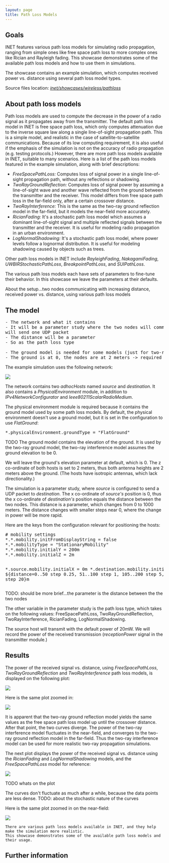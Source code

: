 ```yaml
---
layout: page
title: Path Loss Models
---
```


## Goals

INET features various path loss models for simulating radio propagation, ranging from simple ones like free space path loss to more complex ones like Rician and Rayleigh fading. This showcase demonstrates some of the available path loss models and how to use them in simulations.

The showcase contains an example simulation, which computes received power vs. distance using several path loss model types.

Source files location: <a href="https://github.com/inet-framework/inet-showcases/tree/master/wireless/pathloss" target="_blank"><var>inet/showcases/wireless/pathloss</var></a>

## About path loss models

Path loss models are used to compute the decrease in the power of a radio signal as it propagates away from the transmitter. The default path loss model in INET is free space path loss, which only computes attenuation due to the inverse square law along a single line-of-sight propagation path. This is a simple model, and realistic in the case of satellite-to-satellite communications. Because of its low computing requirement, it is also useful if the emphasis of the simulation is not on the accuracy of radio propagation (e.g. testing protocols.) However, there are more path loss models available in INET, suitable to many scenarios. Here is a list of the path loss models featured in the example simulation, along with brief descriptions:

-   <var>FreeSpacePathLoss:</var> Computes loss of signal power in a single line-of-sight propagation path, without any reflections or shadowing.
-   <var>TwoRayGroundReflection:</var> Computes loss of signal power by assuming a line-of-sight wave and another wave reflected from the ground between the transmitter and the receiver. This model differs from free space path loss in the far-field only, after a certain crossover distance.
-   <var>TwoRayInterference:</var> This is the same as the two-ray ground reflection model in the far-field, but it models the near-field more accurately.
-   <var>RicianFading:</var> It's a stochastic path loss model which assumes a dominant line-of-sight signal and multiple reflected signals between the transmitter and the receiver. It is useful for modeling radio propagation in an urban environment.
-   <var>LogNormalShadowing:</var> It's a stochastic path loss model, where power levels follow a lognormal distribution. It is useful for modeling shadowing caused by objects such as trees.

Other path loss models in INET include <var>RayleighFading</var>, <var>NakagamiFading</var>, <var>UWBIRStochasticPathLoss</var>, <var>BreakpointPathLoss</var>, and <var>SUIPathLoss</var>.

The various path loss models each have sets of parameters to fine-tune their behavior. In this showcase we leave the parameters at their defaults.

About the setup...two nodes communicating with increasing distance, received power vs. distance, using various path loss models

## The model

<pre>
- The network and what it contains
- It will be a parameter study where the two nodes will communicate; the source node
will send one UDP packet
- The distance will be a parameter
- So as the path loss type

- The ground model is needed for some models (just for two-ray ground ?)
- The ground is at 0, the nodes are at 2 meters -> required for the two-ray ground model
</pre>

The example simulation uses the following network:

<img src="network.png" class="screen" />

The network contains two <var>adhocHosts</var> named <var>source</var> and <var>destination</var>. It also contains a <var>PhysicalEnvironment</var> module, in addition to <var>IPv4NetworkConfigurator</var> and <var>Ieee80211ScalarRadioMedium</var>.

The physical environment module is required because it contains the ground model used by some path loss models. By default, the physical environment doesn't use a ground model, but it is set in the configuration to use <var>FlatGround</var>:

<p><pre class="snippet">
*.physicalEnvironment.groundType = "FlatGround"
</pre></p>

TODO
The ground model contains the elevation of the ground. It is used by the two-ray ground model, the two-ray interference model assumes the ground elevation to be 0.

We will leave the ground's elevation parameter at default, which is 0. The z co-ordinate of both hosts is set to 2 meters, thus both antenna heights are 2 meters above the ground. (The hosts have isotropic antennas, which lack directionality.)

The simulation is a parameter study, where <var>source</var> is configured to send a UDP packet to <var>destination</var>. The x co-ordinate of <var>source's</var> position is 0, thus the x co-ordinate of <var>destination's</var> position equals the distance between the two nodes. This distance is a parameter, which changes from 0 to 1000 meters. The distance changes with smaller steps near 0, where the change in power will be more rapid.

Here are the keys from the configuration relevant for positioning the hosts:

<p><pre class="snippet">
# mobility settings
*.*.mobility.initFromDisplayString = false
*.*.mobilityType = "StationaryMobility"
*.*.mobility.initialY = 200m
*.*.mobility.initialZ = 2m

*.source.mobility.initialX = 0m
*.destination.mobility.initialX = ${distance=0..50 step 0.25, 51..100 step 1, 105..200 step 5, 220..1000 step 20}m
</pre></p>

TODO: should be more brief...the parameter is the distance between the the two nodes

The other variable in the parameter study is the path loss type, which takes on the following values: FreeSpacePathLoss, TwoRayGroundReflection, TwoRayInterference, RicianFading, LogNormalShadowing.

The source host will transmit with the default power of 20mW. We will record the power of the received transmission (<var>receptionPower</var> signal in the transmitter module.)

## Results

The power of the received signal vs. distance, using <var>FreeSpacePathLoss</var>, <var>TwoRayGroundReflection</var> and <var>TwoRayInterference</var> path loss models, is displayed on the following plot:

<a href="tworay.svg" target="_blank"><img class="screen" src="tworay.png"></a>

Here is the same plot zoomed in:

<a href="tworay2.svg" target="_blank"><img class="screen" src="tworay2.png"></a>

It is apparent that the two-ray ground reflection model yields the same values as the free space path loss model up until the crossover distance. After that point, the two curves diverge. The power of the two-ray interference model fluctuates in the near-field, and converges to the two-ray ground reflection model in the far-field. Thus the two-ray interference model can be used for more realistic two-ray propagation simulations.

The next plot displays the power of the received signal vs. distance using the <var>RicianFading</var> and <var>LogNormalShadowing</var> models, and the <var>FreeSpacePathLoss</var> model for reference:

<a href="ricianlognormal.svg" target="_blank"><img class="screen" src="ricianlognormal.png"></a>

TODO whats on the plot

The curves don't fluctuate as much after a while, because the data points are less dense.
TODO: about the stochastic nature of the curves

Here is the same plot zoomed in on the near-field:

<a href="ricianlognormal2.svg" target="_blank"><img class="screen" src="ricianlognormal2.png"></a> 

    There are various path loss models available in INET, and they help make the simulation more realistic.
    This showcase demonstrates some of the available path loss models and their usage.

## Further information

